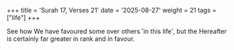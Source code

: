 +++
title = 'Surah 17, Verses 21'
date = '2025-08-27'
weight = 21
tags = ["life"]
+++

See how We have favoured some over others ˹in this life˺, but the Hereafter is certainly far greater in rank and in favour.